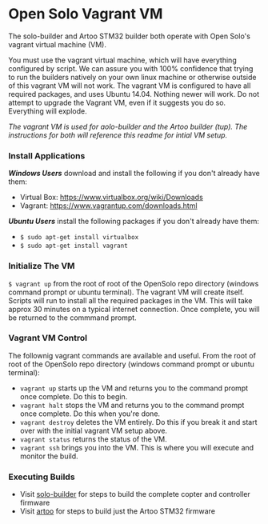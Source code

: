# Open Solo Vagrant VM #
The solo-builder and Artoo STM32 builder both operate with Open Solo's vagrant virtual machine (VM).

You must use the vagrant virtual machine, which will have everything configured by script. We can assure you with 100% confidence that trying to run the builders natively on your own linux machine or otherwise outside of this vagrant VM will not work.  The vagrant VM is configured to have all required packages, and uses Ubuntu 14.04.  Nothing newer will work.  Do not attempt to upgrade the Vagrant VM, even if it suggests you do so.  Everything will explode.

_The vagrant VM is used for aolo-builder and the Artoo builder (tup).  The instructions for both will reference this readme for intial VM setup._

### Install Applications ###

***Windows Users*** download and install the following if you don't already have them:
* Virtual Box: https://www.virtualbox.org/wiki/Downloads
* Vagrant: https://www.vagrantup.com/downloads.html
  
 ***Ubuntu Users*** install the following packages if you don't already have them:
 * `$ sudo apt-get install virtualbox`
 * `$ sudo apt-get install vagrant`

### Initialize The VM ###

`$ vagrant up` from the root of root of the OpenSolo repo directory (windows command prompt or ubuntu terminal). The vagrant VM will create itself. Scripts will run to install all the required packages in the VM. This will take approx 30 minutes on a typical internet connection. Once complete, you will be returned to the commmand prompt.

### Vagrant VM Control ###

The follownig vagrant commands are available and useful. From the root of root of the OpenSolo repo directory (windows command prompt or ubuntu terminal): 
 * `vagrant up` starts up the VM and returns you to the command prompt once complete.  Do this to begin.
 * `vagrant halt` stops the VM and returns you to the command prompt once complete.  Do this when you're done.
 * `vagrant destroy` deletes the VM entirely.  Do this if you break it and start over with the initial vagrant VM setup above.
 * `vagrant status` returns the status of the VM.
 * `vagrant ssh` brings you into the VM. This is where you will execute and monitor the build.

### Executing Builds ###

 * Visit [solo-builder](../master/solo-builder) for steps to build the complete copter and controller firmware
 * Visit [artoo](../master/artoo) for steps to build just the Artoo STM32 firmware
